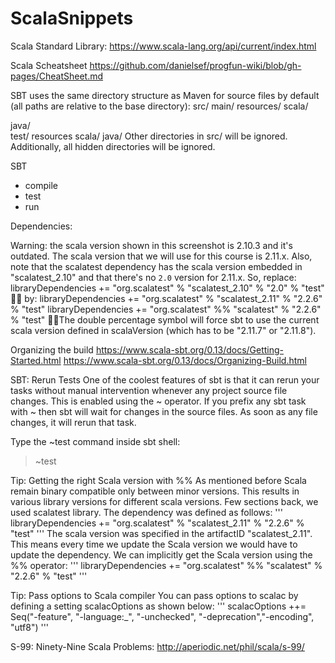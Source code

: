 # ScalaSnippets


Scala Standard Library:
https://www.scala-lang.org/api/current/index.html



Scala Scheatsheet
https://github.com/danielsef/progfun-wiki/blob/gh-pages/CheatSheet.md



SBT uses the same directory structure as Maven for source files by default (all paths are relative to the base directory):
src/
  main/
    resources/
       <files to include in main jar here>
    scala/
       <main Scala sources>
    java/
       <main Java sources>
  test/
    resources
       <files to include in test jar here>
    scala/
       <test Scala sources>
    java/
       <test Java sources>
Other directories in src/ will be ignored. Additionally, all hidden
directories will be ignored.




SBT
  - compile
  - test
  - run


Dependencies:

Warning: the scala version shown in this screenshot is 2.10.3 and it's outdated. The scala version that we will use for this course is 2.11.x. Also, note that the scalatest dependency has the scala version embedded in "scalatest_2.10" and that there's no `2.0` version for 2.11.x. So, replace:
  libraryDependencies += "org.scalatest" % "scalatest_2.10" % "2.0" % "test"

by:
  libraryDependencies += "org.scalatest" % "scalatest_2.11" % "2.2.6" % "test"
  libraryDependencies += "org.scalatest" %% "scalatest" % "2.2.6" % "test"

The double percentage symbol will force sbt to use the current scala version defined in scalaVersion (which has to be "2.11.7" or "2.11.8").



Organizing the build
  https://www.scala-sbt.org/0.13/docs/Getting-Started.html
  https://www.scala-sbt.org/0.13/docs/Organizing-Build.html



SBT: Rerun Tests
  One of the coolest features of sbt is that it can rerun your tasks without manual intervention whenever any project source file changes. This is enabled using the ~ operator. If you prefix any sbt task with ~ then sbt will wait for changes in the source files. As soon as any file changes, it will rerun that task.

  Type the ~test command inside sbt shell:

  > ~test




Tip: Getting the right Scala version with %%
    As mentioned before Scala remain binary compatible only between minor versions. This results in various library versions for different scala versions. Few sections back, we used scalatest library. The dependency was defined as follows:
'''
    libraryDependencies += "org.scalatest" % "scalatest_2.11" % "2.2.6" % "test"
'''
The scala version was specified in the artifactID "scalatest_2.11". This means every time we update the Scala version we would have to update the dependency. We can implicitly get the Scala version using the %% operator:
'''
    libraryDependencies += "org.scalatest" %% "scalatest" % "2.2.6" % "test"
'''


Tip: Pass options to Scala compiler
  You can pass options to scalac by defining a setting scalacOptions as shown below:
'''
  scalacOptions ++= Seq("-feature", "-language:_", "-unchecked", "-deprecation","-encoding", "utf8")
'''

S-99: Ninety-Nine Scala Problems:
http://aperiodic.net/phil/scala/s-99/
